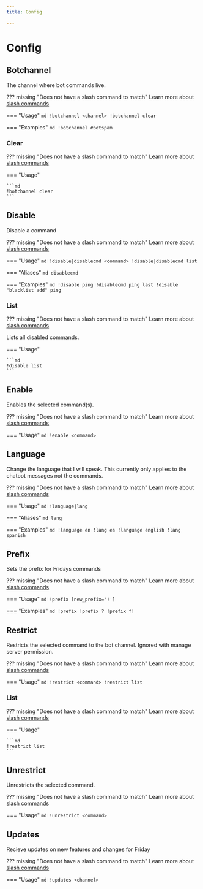 ```yaml
---
title: Config

---
```

# Config



## Botchannel

The channel where bot commands live.

??? missing "Does not have a slash command to match"
	Learn more about [slash commands](/#slash-commands)

=== "Usage"
	```md
	!botchannel <channel>
	!botchannel clear 
	```

=== "Examples"
	```md
	!botchannel #botspam
	```

### Clear

??? missing "Does not have a slash command to match"
	Learn more about [slash commands](/#slash-commands)

=== "Usage"

	```md
	!botchannel clear 
	```

## Disable

Disable a command

??? missing "Does not have a slash command to match"
	Learn more about [slash commands](/#slash-commands)

=== "Usage"
	```md
	!disable|disablecmd <command>
	!disable|disablecmd list 
	```

=== "Aliases"
	```md
	disablecmd
	```

=== "Examples"
	```md
	!disable ping
	!disablecmd ping last
	!disable "blacklist add" ping
	```

### List

??? missing "Does not have a slash command to match"
	Learn more about [slash commands](/#slash-commands)

Lists all disabled commands.

=== "Usage"

	```md
	!disable list 
	```

## Enable

Enables the selected command(s).

??? missing "Does not have a slash command to match"
	Learn more about [slash commands](/#slash-commands)

=== "Usage"
	```md
	!enable <command>
	```

## Language

Change the language that I will speak. This currently only applies to the chatbot messages not the commands.

??? missing "Does not have a slash command to match"
	Learn more about [slash commands](/#slash-commands)

=== "Usage"
	```md
	!language|lang 
	```

=== "Aliases"
	```md
	lang
	```

=== "Examples"
	```md
	!language en
	!lang es
	!language english
	!lang spanish
	```

## Prefix

Sets the prefix for Fridays commands

??? missing "Does not have a slash command to match"
	Learn more about [slash commands](/#slash-commands)

=== "Usage"
	```md
	!prefix [new_prefix='!']
	```

=== "Examples"
	```md
	!prefix
	!prefix ?
	!prefix f!
	```

## Restrict

Restricts the selected command to the bot channel. Ignored with manage server permission.

??? missing "Does not have a slash command to match"
	Learn more about [slash commands](/#slash-commands)

=== "Usage"
	```md
	!restrict <command>
	!restrict list 
	```

### List

??? missing "Does not have a slash command to match"
	Learn more about [slash commands](/#slash-commands)

=== "Usage"

	```md
	!restrict list 
	```

## Unrestrict

Unrestricts the selected command.

??? missing "Does not have a slash command to match"
	Learn more about [slash commands](/#slash-commands)

=== "Usage"
	```md
	!unrestrict <command>
	```

## Updates

Recieve updates on new features and changes for Friday

??? missing "Does not have a slash command to match"
	Learn more about [slash commands](/#slash-commands)

=== "Usage"
	```md
	!updates <channel>
	```
